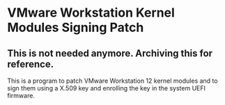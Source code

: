 # VMware Workstation Kernel Modules Signing Patch

## This is not needed anymore. Archiving this for reference.

This is a program to patch VMware Workstation 12 kernel modules and to sign them using a X.509 key and enrolling the key in the system UEFI firmware.
